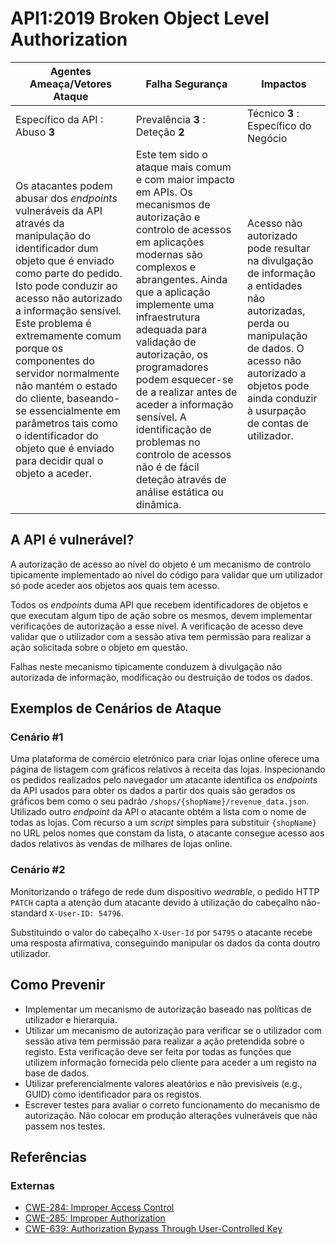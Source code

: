 API1:2019 Broken Object Level Authorization
===========================================

| Agentes Ameaça/Vetores Ataque | Falha Segurança | Impactos |
| - | - | - |
| Específico da API : Abuso **3** | Prevalência **3** : Deteção **2** | Técnico **3** : Específico do Negócio |
| Os atacantes podem abusar dos _endpoints_ vulneráveis da API através da manipulação do identificador dum objeto que é enviado como parte do pedido. Isto pode conduzir ao acesso não autorizado a informação sensível. Este problema é extremamente comum porque os componentes do servidor normalmente não mantém o estado do cliente, baseando-se essencialmente em parâmetros tais como o identificador do objeto que é enviado para decidir qual o objeto a aceder. | Este tem sido o ataque mais comum e com maior impacto em APIs. Os mecanismos de autorização e controlo de acessos em aplicações modernas são complexos e abrangentes. Ainda que a aplicação implemente uma infraestrutura adequada para validação de autorização, os programadores podem esquecer-se de a realizar antes de aceder a informação sensível. A identificação de problemas no controlo de acessos não é de fácil deteção através de análise estática ou dinâmica. | Acesso não autorizado pode resultar na divulgação de informação a entidades não autorizadas, perda ou manipulação de dados. O acesso não autorizado a objetos pode ainda conduzir à usurpação de contas de utilizador. |

## A API é vulnerável?

A autorização de acesso ao nível do objeto é um mecanismo de controlo
tipicamente implementado ao nível do código para validar que um utilizador só
pode aceder aos objetos aos quais tem acesso.

Todos os _endpoints_ duma API que recebem identificadores de objetos e que
executam algum tipo de ação sobre os mesmos, devem implementar verificações de
autorização a esse nível. A verificação de acesso deve validar que o utilizador
com a sessão ativa tem permissão para realizar a ação solicitada sobre o objeto
em questão.

Falhas neste mecanismo tipicamente conduzem à divulgação não autorizada de
informação, modificação ou destruição de todos os dados.

## Exemplos de Cenários de Ataque

### Cenário #1

Uma plataforma de comércio eletrónico para criar lojas online oferece uma página
de listagem com gráficos relativos à receita das lojas. Inspecionando os pedidos
realizados pelo navegador um atacante identifica os _endpoints_ da API usados
para obter os dados a partir dos quais são gerados os gráficos bem como o seu
padrão `/shops/{shopName}/revenue_data.json`. Utilizado outro _endpoint_ da API
o atacante obtém a lista com o nome de todas as lojas. Com recurso a um _script_
simples para substituir `{shopName}` no URL pelos nomes que constam da lista, o
atacante consegue acesso aos dados relativos às vendas de milhares de lojas
online.

### Cenário #2

Monitorizando o tráfego de rede dum dispositivo _wearable_, o pedido HTTP
`PATCH` capta a atenção dum atacante devido à utilização do cabeçalho
não-standard `X-User-ID: 54796`.

Substituindo o valor do cabeçalho `X-User-Id` por `54795` o atacante recebe uma
resposta afirmativa, conseguindo manipular os dados da conta doutro utilizador.

## Como Prevenir

* Implementar um mecanismo de autorização baseado nas políticas de utilizador e
  hierarquia.
* Utilizar um mecanismo de autorização para verificar se o utilizador com sessão
  ativa tem permissão para realizar a ação pretendida sobre o registo. Esta
  verificação deve ser feita por todas as funções que utilizem informação
  fornecida pelo cliente para aceder a um registo na base de dados.
* Utilizar preferencialmente valores aleatórios e não previsíveis (e.g., GUID)
  como identificador para os registos.
* Escrever testes para avaliar o correto funcionamento do mecanismo de
  autorização. Não colocar em produção alterações vulneráveis que não passem nos
  testes.

## Referências

### Externas

* [CWE-284: Improper Access Control][1]
* [CWE-285: Improper Authorization][2]
* [CWE-639: Authorization Bypass Through User-Controlled Key][3]

[1]: https://cwe.mitre.org/data/definitions/284.html
[2]: https://cwe.mitre.org/data/definitions/285.html
[3]: https://cwe.mitre.org/data/definitions/639.html
